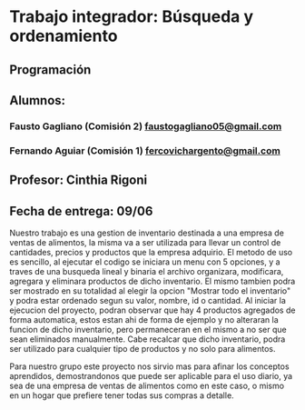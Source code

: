 # Trabajo integrador: Búsqueda y ordenamiento 
## Programación

## Alumnos: 
### Fausto Gagliano (Comisión 2) faustogagliano05@gmail.com 
### Fernando Aguiar (Comisión 1) fercovichargento@gmail.com



## Profesor: Cinthia Rigoni
## Fecha de entrega: 09/06

Nuestro trabajo es una gestion de inventario destinada a una empresa de ventas de alimentos, la misma va a ser utilizada para llevar un control de cantidades, precios y productos que la empresa adquirio.
El metodo de uso es sencillo, al ejecutar el codigo se iniciara un menu con 5 opciones, y a traves de una busqueda lineal y binaria el archivo organizara, modificara, agregara y eliminara productos de dicho inventario.
El mismo tambien podra ser mostrado en su totalidad al elegir la opcion "Mostrar todo el inventario" y podra estar ordenado segun su valor, nombre, id o cantidad. Al iniciar la ejecucion del proyecto, podran observar
que hay 4 productos agregados de forma automatica, estos estan ahi de forma de ejemplo y no alteraran la funcion de dicho inventario, pero permaneceran en el mismo a no ser que sean eliminados manualmente.
Cabe recalcar que dicho inventario, podra ser utilizado para cualquier tipo de productos y no solo para alimentos.

Para nuestro grupo este proyecto nos sirvio mas para afinar los conceptos aprendidos, demostrandonos que puede ser aplicable para el uso diario, ya sea de una empresa de ventas de alimentos como en este caso, o mismo
en un hogar que prefiere tener todas sus compras a detalle.

